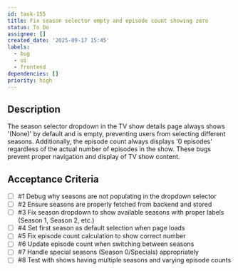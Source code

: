 ```yaml
---
id: task-155
title: Fix season selector empty and episode count showing zero
status: To Do
assignee: []
created_date: '2025-09-17 15:45'
labels:
  - bug
  - ui
  - frontend
dependencies: []
priority: high
---
```


## Description

The season selector dropdown in the TV show details page always shows '(None)' by default and is empty, preventing users from selecting different seasons. Additionally, the episode count always displays '0 episodes' regardless of the actual number of episodes in the show. These bugs prevent proper navigation and display of TV show content.

## Acceptance Criteria
<!-- AC:BEGIN -->
- [ ] #1 Debug why seasons are not populating in the dropdown selector
- [ ] #2 Ensure seasons are properly fetched from backend and stored
- [ ] #3 Fix season dropdown to show available seasons with proper labels (Season 1, Season 2, etc.)
- [ ] #4 Set first season as default selection when page loads
- [ ] #5 Fix episode count calculation to show correct number
- [ ] #6 Update episode count when switching between seasons
- [ ] #7 Handle special seasons (Season 0/Specials) appropriately
- [ ] #8 Test with shows having multiple seasons and varying episode counts
<!-- AC:END -->
